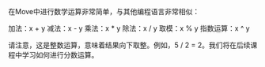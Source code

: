 在Move中进行数学运算非常简单，与其他编程语言非常相似：

加法：x + y
减法：x - y
乘法：x * y
除法：x / y
取模：x % y
指数运算：x ^ y

请注意，这是整数运算，意味着结果向下取整。例如，5 / 2 = 2。我们将在后续课程中学习如何进行分数运算。